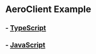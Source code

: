 # AeroClient Example

## - <a href="https://github.com/KrabbyBuckets/HANDLER__EXAMPLES__/tree/main/AeroClient/TypeScript">TypeScript</a>

## - <a href="https://github.com/KrabbyBuckets/HANDLER__EXAMPLES__/tree/main/AeroClient/JavaScript">JavaScript
